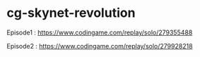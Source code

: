 # cg-skynet-revolution  
Episode1 : <https://www.codingame.com/replay/solo/279355488>  

Episode2 : <https://www.codingame.com/replay/solo/279928218>
